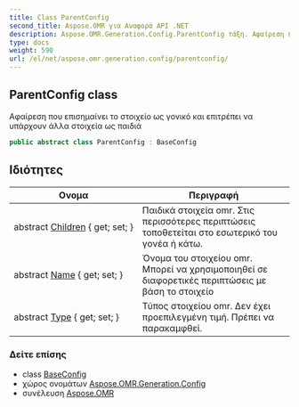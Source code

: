 ```yaml
---
title: Class ParentConfig
second_title: Aspose.OMR για Αναφορά API .NET
description: Aspose.OMR.Generation.Config.ParentConfig τάξη. Αφαίρεση που επισημαίνει το στοιχείο ως γονικό και επιτρέπει να υπάρχουν άλλα στοιχεία ως παιδιά
type: docs
weight: 590
url: /el/net/aspose.omr.generation.config/parentconfig/
---
```

## ParentConfig class

Αφαίρεση που επισημαίνει το στοιχείο ως γονικό και επιτρέπει να υπάρχουν άλλα στοιχεία ως παιδιά

```csharp
public abstract class ParentConfig : BaseConfig
```

## Ιδιότητες

| Ονομα | Περιγραφή |
| --- | --- |
| abstract [Children](../../aspose.omr.generation.config/parentconfig/children/) { get; set; } | Παιδικά στοιχεία omr. Στις περισσότερες περιπτώσεις τοποθετείται στο εσωτερικό του γονέα ή κάτω. |
| abstract [Name](../../aspose.omr.generation.config/baseconfig/name/) { get; set; } | Όνομα του στοιχείου omr. Μπορεί να χρησιμοποιηθεί σε διαφορετικές περιπτώσεις με βάση το στοιχείο |
| abstract [Type](../../aspose.omr.generation.config/baseconfig/type/) { get; set; } | Τύπος στοιχείου omr. Δεν έχει προεπιλεγμένη τιμή. Πρέπει να παρακαμφθεί. |

### Δείτε επίσης

* class [BaseConfig](../baseconfig/)
* χώρος ονομάτων [Aspose.OMR.Generation.Config](../../aspose.omr.generation.config/)
* συνέλευση [Aspose.OMR](../../)


